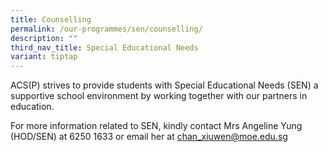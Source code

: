 ```yaml
---
title: Counselling
permalink: /our-programmes/sen/counselling/
description: ""
third_nav_title: Special Educational Needs
variant: tiptap
---
```

<p>ACS(P) strives to provide students with Special Educational Needs (SEN)
a supportive school environment by working together with our partners in
education.</p>
<p>For more information related to SEN, kindly contact Mrs Angeline Yung
(HOD/SEN) at 6250 1633 or email her at <a href="mailto:chan_xiuwen@moe.edu.sg" rel="noopener nofollow" target="_blank">chan_xiuwen@moe.edu.sg</a>
</p>